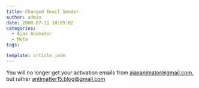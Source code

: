 ```yaml
---
title: Changed Email Sender
author: admin
date: 2008-07-11 10:09:02
categories:
  - Ajax Animator
  - Meta
tags: 

template: article.jade
---
```


You will no longer get your activation emails from ajaxanimator@gmail.com, but rather antimatter15.blog@gmail.com
